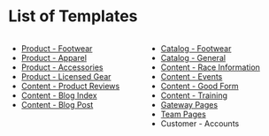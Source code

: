 # List of Templates
<div style="width: 50%; float: left;">
    <ul>
        <li><a href="#/product_footwear">Product - Footwear</a></li>
        <li><a href="#/product_apparel"> Product - Apparel</a></li>
        <li><a href="#/product_accessories"> Product - Accessories</a></li>
        <li><a href="#/product_licensed-gear">Product - Licensed Gear</a></li>
        <li><a href="#/content_reviews">Content - Product Reviews</a></li>
        <li><a href="#/blog-index">Content - Blog Index</a></li>
        <li><a href="#/blog-post">Content - Blog Post</a></li>
    </ul>
</div>
<div style="width: 50%; float: right;">
    <ul>
        <li><a href="#/catalog_footwear">Catalog - Footwear</a></li>
        <li><a href="#/catalog_general">Catalog - General</a></li>
        <li><a href="#/race-info">Content - Race Information</a></li>
        <li><a href="#/events">Content - Events</a></li>
        <li><a href="#/good-form">Content - Good Form</a></li>
        <li><a href="#/training">Content - Training</a></li>
        <li><a href="#/gateway">Gateway Pages</a></li>
        <li><a href="#/team">Team Pages</a></li>
        <li>Customer - Accounts</li>
    </ul>
</div>
